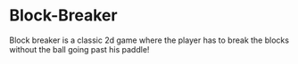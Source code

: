 # Block-Breaker
Block breaker is a classic 2d game where the player has to break the blocks without the ball going past his paddle!
